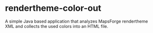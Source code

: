 # rendertheme-color-out
A simple Java based application that analyzes MapsForge rendertheme XML and collects the used colors into an HTML file.
